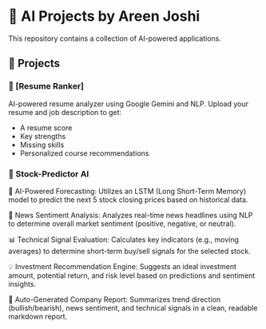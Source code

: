 # 🤖 AI Projects by Areen Joshi

This repository contains a collection of AI-powered applications.

## 📁 Projects

### 📄 [Resume Ranker]
AI-powered resume analyzer using Google Gemini and NLP. Upload your resume and job description to get:
- A resume score
- Key strengths
- Missing skills
- Personalized course recommendations


### 📄 Stock-Predictor AI
🔮 AI-Powered Forecasting:
Utilizes an LSTM (Long Short-Term Memory) model to predict the next 5 stock closing prices based on historical data.

📰 News Sentiment Analysis:
Analyzes real-time news headlines using NLP to determine overall market sentiment (positive, negative, or neutral).

📊 Technical Signal Evaluation:
Calculates key indicators (e.g., moving averages) to determine short-term buy/sell signals for the selected stock.

💡 Investment Recommendation Engine:
Suggests an ideal investment amount, potential return, and risk level based on predictions and sentiment insights.

📄 Auto-Generated Company Report:
Summarizes trend direction (bullish/bearish), news sentiment, and technical signals in a clean, readable markdown report.